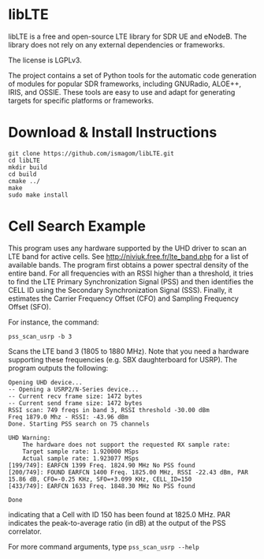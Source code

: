 libLTE
========

libLTE is a free and open-source LTE library for SDR UE and eNodeB. The library does not rely on any external dependencies or frameworks. 

The license is LGPLv3.

The project contains a set of Python tools for the automatic code generation of modules for popular SDR frameworks, including GNURadio, ALOE++, IRIS, and OSSIE. These tools are easy to use and adapt for generating targets for specific platforms or frameworks. 

Download & Install Instructions
=================================

```
git clone https://github.com/ismagom/libLTE.git
cd libLTE
mkdir build
cd build
cmake ../
make 
sudo make install
```

Cell Search Example
====================

This program uses any hardware supported by the UHD driver to scan an LTE band for active cells. See http://niviuk.free.fr/lte_band.php for a list of available bands. The program first obtains a power spectral density of the entire band. For all frequencies with an RSSI higher than a threshold, it tries to find the LTE Primary Synchronization Signal (PSS) and then identifies the CELL ID using the Secondary Synchronization Signal (SSS). Finally, it estimates the Carrier Frequency Offset (CFO) and Sampling Frequency Offset (SFO). 

For instance, the command:

``` pss_scan_usrp -b 3 ```


Scans the LTE band 3 (1805 to 1880 MHz). Note that you need a hardware supporting these frequencies (e.g. SBX daughterboard for USRP). The program outputs the following:

```
Opening UHD device...
-- Opening a USRP2/N-Series device...
-- Current recv frame size: 1472 bytes
-- Current send frame size: 1472 bytes
RSSI scan: 749 freqs in band 3, RSSI threshold -30.00 dBm
Freq 1879.0 Mhz - RSSI: -43.96 dBm
Done. Starting PSS search on 75 channels

UHD Warning:
    The hardware does not support the requested RX sample rate:
    Target sample rate: 1.920000 MSps
    Actual sample rate: 1.923077 MSps
[199/749]: EARFCN 1399 Freq. 1824.90 MHz No PSS found
[200/749]: FOUND EARFCN 1400 Freq. 1825.00 MHz, RSSI -22.43 dBm, PAR 15.86 dB, CFO=-0.25 KHz, SFO=+3.099 KHz, CELL_ID=150
[433/749]: EARFCN 1633 Freq. 1848.30 MHz No PSS found

Done
```

indicating that a Cell with ID 150 has been found at 1825.0 MHz. PAR indicates the peak-to-average ratio (in dB) at the output of the PSS correlator. 

For more command arguments, type ``` pss_scan_usrp --help ```

